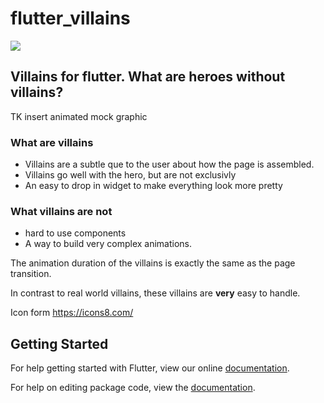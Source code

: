 # flutter_villains

![](https://github.com/Norbert515/flutter_villains/blob/master/assets/icons8-joker-suicide-squad-96.png)

## Villains for flutter. What are heroes without villains?

TK insert animated mock graphic




### What are villains

- Villains are a subtle que to the user about how the page is assembled.
- Villains go well with the hero, but are not exclusivly
- An easy to drop in widget to make everything look more pretty

### What villains are not

- hard to use components
- A way to build very complex animations.


The animation duration of the villains is exactly the same as the page transition.




In contrast to real world villains, these villains are **very** easy to handle.



Icon form https://icons8.com/ 

## Getting Started

For help getting started with Flutter, view our online [documentation](https://flutter.io/).

For help on editing package code, view the [documentation](https://flutter.io/developing-packages/).
